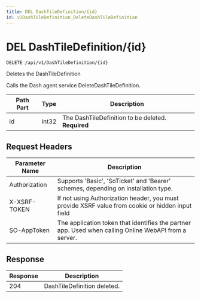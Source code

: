 ```yaml
---
title: DEL DashTileDefinition/{id}
id: v1DashTileDefinition_DeleteDashTileDefinition
---
```


# DEL DashTileDefinition/{id}

```http
DELETE /api/v1/DashTileDefinition/{id}
```

Deletes the DashTileDefinition

Calls the Dash agent service DeleteDashTileDefinition.




| Path Part | Type | Description |
|-----------|------|-------------|
| id | int32 | The DashTileDefinition to be deleted. **Required** |



## Request Headers

| Parameter Name | Description |
|----------------|-------------|
| Authorization  | Supports 'Basic', 'SoTicket' and 'Bearer' schemes, depending on installation type. |
| X-XSRF-TOKEN   | If not using Authorization header, you must provide XSRF value from cookie or hidden input field |
| SO-AppToken | The application token that identifies the partner app. Used when calling Online WebAPI from a server. |


## Response


| Response | Description |
|----------------|-------------|
| 204 | DashTileDefinition deleted. |